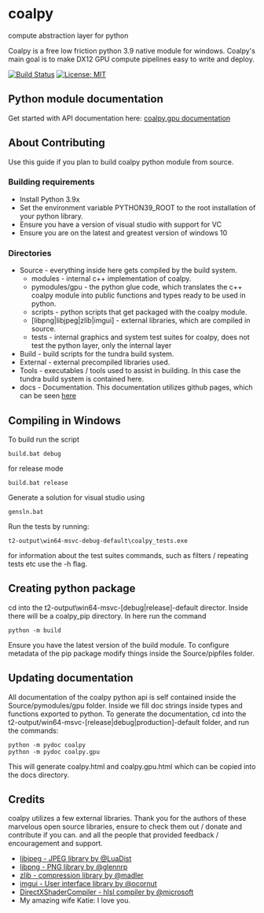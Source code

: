 # coalpy
compute abstraction layer for python

Coalpy is a free low friction python 3.9 native module for windows. Coalpy's main goal is to make DX12 GPU compute pipelines easy to write and deploy.

[![Build Status](https://travis-ci.com/kecho/coalpy.svg?branch=master)](https://travis-ci.com/kecho/coalpy)
[![License: MIT](https://img.shields.io/badge/License-MIT-yellow.svg)](https://opensource.org/licenses/MIT)

## Python module documentation

Get started with API documentation here:
[coalpy.gpu documentation](https://kecho.github.io/coalpy/coalpy.gpu.html)

## About Contributing

Use this guide if you plan to build coalpy python module from source.

### Building requirements
* Install Python 3.9x
* Set the environment variable PYTHON39_ROOT to the root installation of your python library.
* Ensure you have a version of visual studio with support for VC 
* Ensure you are on the latest and greatest version of windows 10

### Directories
* Source - everything inside here gets compiled by the build system.
    * modules - internal c++ implementation of coalpy.
    * pymodules/gpu - the python glue code, which translates the c++ coalpy module into public functions and types ready to be used in python.
    * scripts - python scripts that get packaged with the coalpy module.
    * [libpng|libjpeg|zlib|imgui] - external libraries, which are compiled in source.
    * tests - internal graphics and system test suites for coalpy, does not test the python layer, only the internal layer
* Build - build scripts for the tundra build system.
* External - external precompiled libraries used.
* Tools - executables / tools used to assist in building. In this case the tundra build system is contained here.
* docs - Documentation. This documentation utilizes github pages, which can be seen [here](https://kecho.github.io/coalpy/coalpy.gpu.html)

## Compiling in Windows

To build run the script

```
build.bat debug
```
for release mode
```
build.bat release
```

Generate a solution for visual studio using

```
gensln.bat
```

Run the tests by running:

```
t2-output\win64-msvc-debug-default\coalpy_tests.exe
```

for information about the test suites commands, such as filters / repeating tests etc use the -h flag.

## Creating python package

cd into the t2-output\win64-msvc-[debug|release]-default director. Inside there will be a coalpy_pip directory.
In here run the command 

```
python -m build
```

Ensure you have the latest version of the build module. To configure metadata of the pip package modify things inside the Source/pipfiles folder.

## Updating documentation

All documentation of the coalpy python api is self contained inside the Source/pymodules/gpu folder. Inside we fill doc strings inside types and functions exported to python.
To generate the documentation, cd into the t2-output/win64-msvc-[release|debug|production]-default folder, and run the commands:
```
python -m pydoc coalpy
python -m pydoc coalpy.gpu
```

This will generate coalpy.html and coalpy.gpu.html which can be copied into the docs directory.

## Credits

coalpy utilizes a few external libraries. Thank you for the authors of these marvelous open source libraries, ensure to check them out / donate and contribute if you can.
and all the people that provided feedback / encouragement and support.

* [libjpeg - JPEG library by @LuaDist](https://github.com/LuaDist/libjpeg/)
* [libpng - PNG library by @glennrp](https://github.com/glennrp/libpng)
* [zlib - compression library by @madler](https://github.com/madler/zlib)
* [imgui - User interface library by @ocornut](https://github.com/ocornut/imgui)
* [DirectXShaderCompiler - hlsl compiler by @microsoft](https://github.com/microsoft/DirectXShaderCompiler)
* My amazing wife Katie: I love you.
